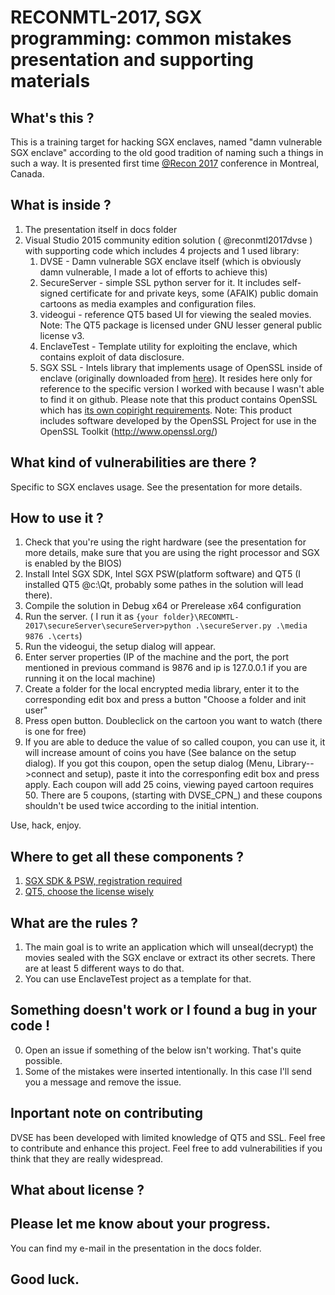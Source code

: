 # RECONMTL-2017, SGX programming: common mistakes presentation and supporting materials

## What's this ?

This is a training target for hacking SGX enclaves, named "damn vulnerable SGX enclave" according to the old good tradition of naming such a things in such a way.
It is presented first time [@Recon 2017](https://recon.cx/2017/montreal/talks/damn-sgx.html) conference in Montreal, Canada.

## What is inside ?

1. The presentation itself in docs folder
2. Visual Studio 2015 community edition solution ( @reconmtl2017dvse ) with supporting code which includes 4 projects and 1 used library:
	1. DVSE		- Damn vulnerable SGX enclave itself (which is obviously damn vulnerable, I made a lot of efforts to achieve this)
	2. SecureServer - simple SSL python server for it. It includes self-signed certificate for and private keys, some (AFAIK) public domain cartoons as media examples and configuration files. 
	3. videogui	- reference QT5 based UI for viewing the sealed movies.
	   Note: The QT5 package is licensed under GNU lesser general public license v3. 
	4. EnclaveTest - Template utility for exploiting the enclave, which contains exploit of data disclosure.    
	5. SGX SSL - Intels library that implements usage of OpenSSL inside of enclave (originally downloaded from [here](https://software.intel.com/sites/default/files/managed/3b/05/sgxssl.1.7.100.35615.zip)). 
	   It resides here only for reference to the specific version I worked with because I wasn't able to find it on github.
	   Please note that this product contains OpenSSL which has [its own copiright requirements](https://www.openssl.org/source/license.html).
	   Note: This product includes software developed by the OpenSSL Project for use in the OpenSSL Toolkit (http://www.openssl.org/)
	     

## What kind of vulnerabilities are there ?

Specific to SGX enclaves usage.
See the presentation for more details.

## How to use it ?

1. Check that you're using the right hardware (see the presentation for more details, make sure that you are using the right processor and SGX is enabled by the BIOS)
2. Install Intel SGX SDK, Intel SGX PSW(platform software) and QT5 (I installed QT5 @c:\Qt, probably some pathes in the solution will lead there).
3. Compile the solution in Debug x64 or Prerelease x64 configuration
4. Run the server. ( I run it as ``` {your folder}\RECONMTL-2017\secureServer\secureServer>python .\secureServer.py .\media 9876 .\certs ```)  
5. Run the videogui, the setup dialog will appear.
6. Enter server properties (IP of the machine and the port, the port mentioned in previous command is 9876 and ip is 127.0.0.1 if you are running it on the local machine)
7. Create a folder for the local encrypted media library, enter it to the corresponding edit box and press a button  "Choose a folder and init user"
8. Press open button. Doubleclick on the cartoon you want to watch (there is one for free)
9. If you are able to deduce the value of so called coupon, you can use it, it will increase amount of coins you have (See balance on the setup dialog). If you got this coupon, 
   open the setup dialog (Menu, Library-->connect and setup), paste it into the corresponfing edit box and press apply. Each coupon will add 25 coins, viewing  payed cartoon requires 50.
   There are 5 coupons, (starting with DVSE_CPN_) and these coupons shouldn't be used twice according to the initial intention.

Use, hack, enjoy. 

## Where to get all these components ?

1. [SGX SDK & PSW, registration required](https://software.intel.com/en-us/sgx-sdk/download)
2. [QT5, choose the license wisely](https://www.qt.io/download/)

## What are the rules ?

1. The main goal is to write an application which will unseal(decrypt) the movies sealed with the SGX enclave or extract its other secrets. 
   There are at least 5 different ways to do that. 
2. You can use EnclaveTest project as a template for that.

## Something doesn't work or I found a bug in your code !

0. Open an issue if something of the below isn't working. That's quite possible.
1. Some of the mistakes were inserted intentionally. In this case I'll send you a message and remove the issue.

## Inportant note on contributing

DVSE has been developed with limited knowledge of QT5 and SSL. Feel free to contribute and enhance this project.
Feel free to add vulnerabilities if you think that they are really widespread.

## What about license ?



##  Please let me know about your progress.
You can find my e-mail in the presentation in the docs folder. 
##  Good luck. 
   
